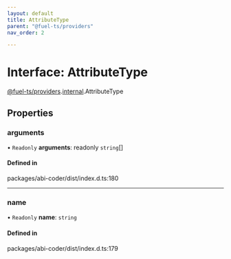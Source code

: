 ```yaml
---
layout: default
title: AttributeType
parent: "@fuel-ts/providers"
nav_order: 2

---
```


# Interface: AttributeType

[@fuel-ts/providers](../index.md).[internal](../namespaces/internal.md).AttributeType

## Properties

### arguments

• `Readonly` **arguments**: readonly `string`[]

#### Defined in

packages/abi-coder/dist/index.d.ts:180

___

### name

• `Readonly` **name**: `string`

#### Defined in

packages/abi-coder/dist/index.d.ts:179
